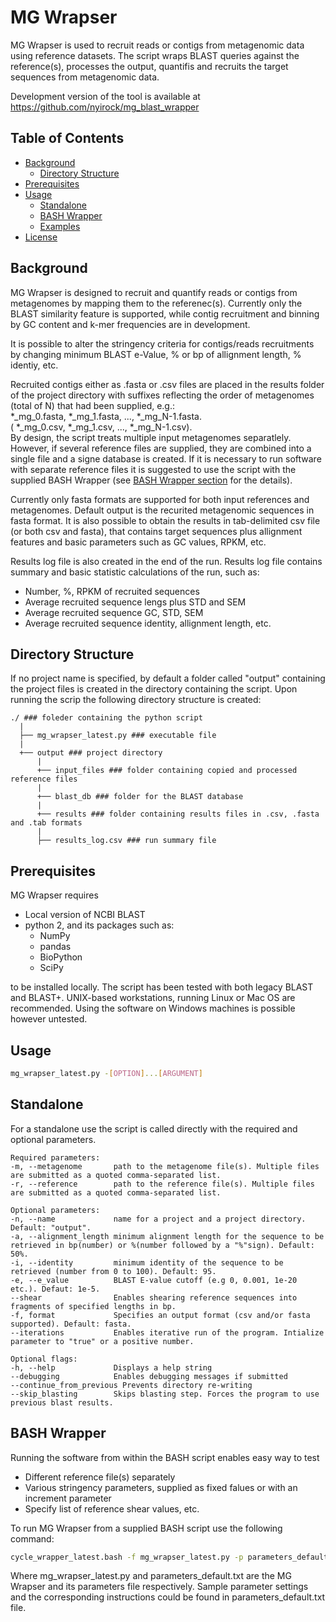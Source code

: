 # MG Wrapser



MG Wrapser is used to recruit reads or contigs from metagenomic data using reference datasets. The script wraps BLAST queries against the reference(s), processes the output, quantifis and recruits the target sequences from metagenomic data.

Development version of the tool is available at <https://github.com/nyirock/mg_blast_wrapper>

## Table of Contents

- [Background](#background)
  - [Directory Structure](#directory-structure)
- [Prerequisites](#prerequisites)
- [Usage](#usage)
  - [Standalone](#standalone)
  - [BASH Wrapper](#bash-wrapper)
  - [Examples](#examples)
- [License](#license)


## Background

MG Wrapser is designed to recruit and quantify reads or contigs from metagenomes by mapping them to the referenec(s). Currently only the BLAST similarity feature is supported, while contig recruitment and binning by GC content and k-mer frequencies are in development.

It is possible to alter the stringency criteria for contigs/reads recruitments by changing minimum BLAST e-Value, % or bp of allignment length, % identiy, etc.

Recruited contigs either as .fasta or .csv files are placed in the results folder of the project directory with suffixes reflecting the order of metagenomes (total of N) that had been supplied, e.g.:<br /> \*_mg_0.fasta, \*_mg_1.fasta, ..., \*_mg_N-1.fasta.<br />( \*_mg_0.csv, \*_mg_1.csv, ..., \*_mg_N-1.csv).<br /> By design, the script treats multiple input metagenomes separatlely. However, if several reference files are supplied, they are combined into a single file and a signe database is created. If it is necessary to run software with separate reference files it is suggested to use the script with the supplied BASH Wrapper (see [BASH Wrapper section](#bash-wrapper) for the details).

Currently only fasta formats are supported for both input references and metagenomes. Default output is the recurited metagenomic sequences in fasta format. It is also possible to obtain the results in tab-delimited csv file (or both csv and fasta), that contains target sequences plus allignment features and basic parameters such as GC values, RPKM, etc.

Results log file is also created in the end of the run. Results log file contains summary and basic statistic calculations of the run, such as:
- Number, %, RPKM of recruited sequences
- Average recruited sequence lengs plus STD and SEM
- Average recruited sequence GC, STD, SEM
- Average recruited sequence identity, allignment length, etc.

## Directory Structure

If no project name is specified, by default a folder called "output" containing the project files is created in the directory containing the script.
Upon running the scrip the following directory structure is created:

``` 
./ ### foleder containing the python script
  |
  ├── mg_wrapser_latest.py ### executable file
  |
  +── output ### project directory
      |
      +── input_files ### folder containing copied and processed reference files
      |  
      +── blast_db ### folder for the BLAST database
      |  
      +── results ### folder containing results files in .csv, .fasta and .tab formats
      |   
      ├── results_log.csv ### run summary file
```

## Prerequisites

MG Wrapser requires 
* Local version of NCBI BLAST
* python 2, and its packages such as: 
  * NumPy
  * pandas 
  * BioPython 
  * SciPy <br />
  
to be installed locally. The script has been tested with both legacy BLAST and BLAST+. UNIX-based workstations, running Linux or Mac OS are recommended. Using the software on Windows machines is possible however untested.


## Usage

```bash
mg_wrapser_latest.py -[OPTION]...[ARGUMENT]
````


## Standalone
For a standalone use the script is called directly with the required and optional parameters.
```
Required parameters:
-m, --metagenome       path to the metagenome file(s). Multiple files are submitted as a quoted comma-separated list.
-r, --reference        path to the reference file(s). Multiple files are submitted as a quoted comma-separated list.

Optional parameters:
-n, --name             name for a project and a project directory. Default: "output".
-a, --alignment_length minimum alignment length for the sequence to be retrieved in bp(number) or %(number followed by a "%"sign). Default: 50%.
-i, --identity         minimum identity of the sequence to be retrieved (number from 0 to 100). Default: 95.
-e, --e_value          BLAST E-value cutoff (e.g 0, 0.001, 1e-20 etc.). Defaut: 1e-5.
--shear                Enables shearing reference sequences into fragments of specified lengths in bp.
-f, format             Specifies an output format (csv and/or fasta supported). Default: fasta.
--iterations           Enables iterative run of the program. Intialize parameter to "true" or a positive number.

Optional flags:
-h, --help             Displays a help string        
--debugging            Enables debugging messages if submitted
--continue_from_previous Prevents directory re-writing
--skip_blasting        Skips blasting step. Forces the program to use previous blast results.
```
 
## BASH Wrapper
Running the software from within the BASH script enables easy way to test
* Different reference file(s) separately
* Various stringency parameters, supplied as fixed falues or with an increment parameter
* Specify list of reference shear values, etc.


To run MG Wrapser from a supplied BASH script use the following command:
```bash
cycle_wrapper_latest.bash -f mg_wrapser_latest.py -p parameters_default.txt
```
Where mg_wrapser_latest.py and parameters_default.txt are the MG Wrapser and its parameters file respectively. Sample parameter settings and the corresponding instructions could be found in parameters_default.txt file.
